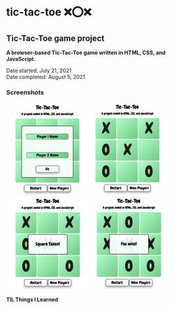 # tic-tac-toe ❌⭕️❌

## Tic-Tac-Toe game project

**A browser-based Tic-Tac-Toe game written in HTML, CSS, and JavaScript**.

Date started: July 21, 2021  
Date completed: August 5, 2021

### Screenshots

<img src="/screenshots/Screen%20Shot%202021-08-05%20at%2010.43.47.png" height="250px"><img src="/screenshots/Screen%20Shot%202021-08-05%20at%2010.45.15.png" height="250px"><img src="/screenshots/Screen%20Shot%202021-08-05%20at%2010.47.17.png" height="250px"><img src="/screenshots/Screen%20Shot%202021-08-05%20at%2010.50.07.png" height="250px">

**TIL Things I Learned**
